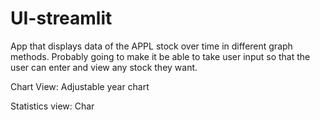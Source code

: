 # UI-streamlit

App that displays data of the APPL stock over time in different graph methods. Probably going to make it
be able to take user input so that the user can enter and view any stock they want.

Chart View: Adjustable year chart

Statistics view: Char 